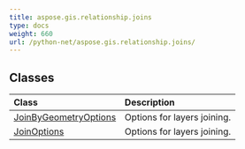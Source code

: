 ```yaml
---
title: aspose.gis.relationship.joins
type: docs
weight: 660
url: /python-net/aspose.gis.relationship.joins/
---
```





## **Classes**
| **Class** | **Description** |
| :- | :- |
| [JoinByGeometryOptions](/psd/python-net/aspose.gis.relationship.joins/joinbygeometryoptions/) | Options for layers joining. |
| [JoinOptions](/psd/python-net/aspose.gis.relationship.joins/joinoptions/) | Options for layers joining. |
